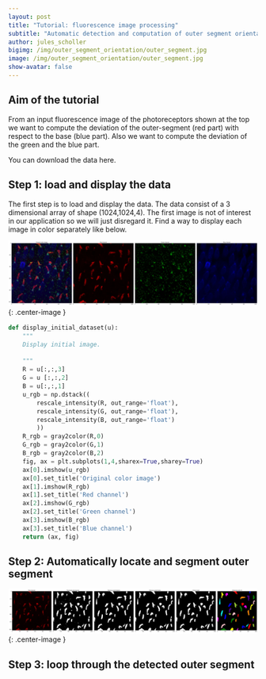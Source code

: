 ```yaml
---
layout: post
title: "Tutorial: fluorescence image processing"
subtitle: "Automatic detection and computation of outer segment orientation"
author: jules_scholler
bigimg: /img/outer_segment_orientation/outer_segment.jpg
image: /img/outer_segment_orientation/outer_segment.jpg
show-avatar: false
---
```


## Aim of the tutorial

From an input fluorescence image of the photoreceptors shown at the top we want to compute the deviation of the outer-segment (red part) with respect to the base (blue part). Also we want to compute the deviation of the green and the blue part.

You can download the data here.


## Step 1: load and display the data

The first step is to load and display the data. The data consist of a 3 dimensional array of shape (1024,1024,4). The first image is not of interest in our application so we will just disregard it. Find a way to display each image in color separately like below.

![Outer segment](../img/outer_segment_orientation/outer_segment_separate.jpg){: .center-image }

```Python
def display_initial_dataset(u):
    """
    Display initial image.
    
    """
    R = u[:,:,3]
    G = u [:,:,2]
    B = u[:,:,1]
    u_rgb = np.dstack((
        rescale_intensity(R, out_range='float'),
        rescale_intensity(G, out_range='float'),
        rescale_intensity(B, out_range='float')
        ))
    R_rgb = gray2color(R,0)
    G_rgb = gray2color(G,1)
    B_rgb = gray2color(B,2)
    fig, ax = plt.subplots(1,4,sharex=True,sharey=True)
    ax[0].imshow(u_rgb)
    ax[0].set_title('Original color image')
    ax[1].imshow(R_rgb)
    ax[1].set_title('Red channel')
    ax[2].imshow(G_rgb)
    ax[2].set_title('Green channel')
    ax[3].imshow(B_rgb)
    ax[3].set_title('Blue channel')
    return (ax, fig)
``` 

## Step 2: Automatically locate and segment outer segment

![Outer segment](../img/outer_segment_orientation/segmentation_results.JPG){: .center-image }

## Step 3: loop through the detected outer segment
